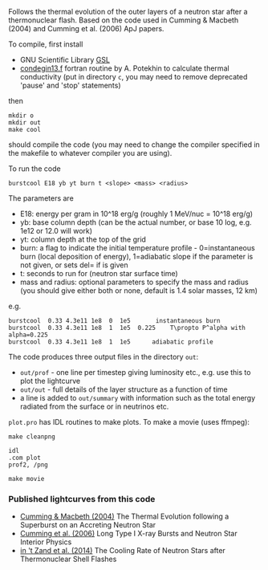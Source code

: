 Follows the thermal evolution of the outer layers of a neutron star after a thermonuclear flash. Based on the code used in Cumming & Macbeth (2004) and Cumming et al. (2006) ApJ papers.

To compile, first install

* GNU Scientific Library [GSL](http://www.gnu.org/software/gsl/) 
* [condegin13.f](http://www.ioffe.ru/astro/conduct/index.html) fortran routine by A. Potekhin to calculate thermal conductivity (put in directory `c`, you may need to remove deprecated 'pause' and 'stop' statements)

then

	mkdir o
	mkdir out
	make cool
	
should compile the code (you may need to change the compiler specified in the makefile to  whatever compiler you are using).

To run the code

	burstcool E18 yb yt burn t <slope> <mass> <radius>
	
The parameters are

* E18:	energy per gram in 10^18 erg/g   (roughly 1 MeV/nuc = 10^18 erg/g)
* yb:	base column depth (can be the actual number, or base 10 log, e.g. 1e12 or 12.0 will work)
* yt:	column depth at the top of the grid 
* burn:	a flag to indicate the initial temperature profile - 0=instantaneous burn (local deposition of energy), 1=adiabatic slope if the parameter <slope> is not given, or sets del=<slope> if <slope> is given
* t:	seconds to run for (neutron star surface time)
* mass and radius: optional parameters to specify the mass and radius (you should give either both or none, default is 1.4 solar masses, 12 km)

e.g.

	burstcool  0.33 4.3e11 1e8  0  1e5       instantaneous burn
	burstcool  0.33 4.3e11 1e8  1  1e5  0.225    T\propto P^alpha with alpha=0.225
	burstcool  0.33 4.3e11 1e8  1  1e5      adiabatic profile
	
The code produces three output files in the directory `out`:

* `out/prof` -  one line per timestep giving luminosity etc., e.g. use this to plot the lightcurve
* `out/out`  -  full details of the layer structure as a function of time
* a line is added to `out/summary` with information such as the total energy radiated from the surface or in neutrinos etc.

`plot.pro` has IDL routines to make plots. To make a movie (uses ffmpeg):

	make cleanpng
	
	idl
	.com plot
	prof2, /png
	
	make movie


### Published lightcurves from this code

* [Cumming & Macbeth (2004)](http://lanl.arxiv.org/astro-ph/0401317) The Thermal Evolution following a Superburst on an Accreting Neutron Star
* [Cumming et al. (2006)](http://lanl.arxiv.org/astro-ph/0508432) Long Type I X-ray Bursts and Neutron Star Interior Physics
* [in 't Zand et al. (2014)](http://lanl.arxiv.org/abs/1312.5234) The Cooling Rate of Neutron Stars after Thermonuclear Shell Flashes

